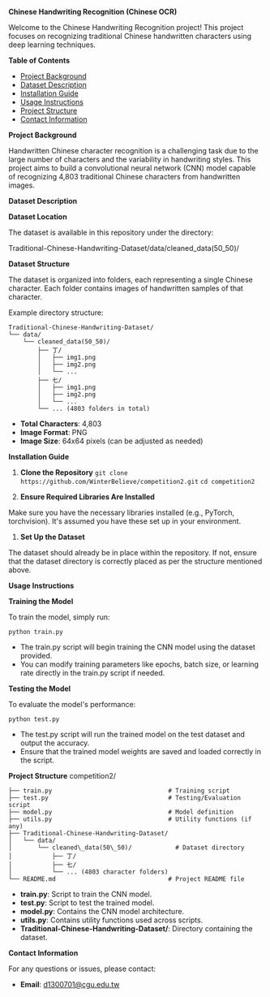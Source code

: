 **Chinese Handwriting Recognition (Chinese OCR)**

Welcome to the Chinese Handwriting Recognition project! This project focuses on recognizing traditional Chinese handwritten characters using deep learning techniques.

**Table of Contents**

- [Project Background](#project-background)
- [Dataset Description](#dataset-description)
- [Installation Guide](#installation-guide)
- [Usage Instructions](#usage-instructions)
- [Project Structure](#project-structure)
- [Contact Information](#contact-information)

**Project Background**

Handwritten Chinese character recognition is a challenging task due to the large number of characters and the variability in handwriting styles. This project aims to build a convolutional neural network (CNN) model capable of recognizing 4,803 traditional Chinese characters from handwritten images.

**Dataset Description**

**Dataset Location**

The dataset is available in this repository under the directory:

Traditional-Chinese-Handwriting-Dataset/data/cleaned\_data(50\_50)/

**Dataset Structure**

The dataset is organized into folders, each representing a single Chinese character. Each folder contains images of handwritten samples of that character.

Example directory structure:

```
Traditional-Chinese-Handwriting-Dataset/ 
└── data/
    └── cleaned_data(50_50)/
        ├── 丁/
        │   ├── img1.png
        │   ├── img2.png
        │   └── ...
        ├── 七/
        │   ├── img1.png
        │   ├── img2.png
        │   └── ...
        └── ... (4803 folders in total)
```

- **Total Characters**: 4,803
- **Image Format**: PNG
- **Image Size**: 64x64 pixels (can be adjusted as needed)

**Installation Guide**

1. **Clone the Repository**
` git clone https://github.com/WinterBelieve/competition2.git `
` cd competition2 `


1. **Ensure Required Libraries Are Installed**

Make sure you have the necessary libraries installed (e.g., PyTorch, torchvision). It's assumed you have these set up in your environment.

1. **Set Up the Dataset**

The dataset should already be in place within the repository. If not, ensure that the dataset directory is correctly placed as per the structure mentioned above.

**Usage Instructions**

**Training the Model**

To train the model, simply run:

` python train.py `

- The train.py script will begin training the CNN model using the dataset provided.
- You can modify training parameters like epochs, batch size, or learning rate directly in the train.py script if needed.

**Testing the Model**

To evaluate the model's performance:

` python test.py `

- The test.py script will run the trained model on the test dataset and output the accuracy.
- Ensure that the trained model weights are saved and loaded correctly in the script.

**Project Structure**
competition2/

```
├── train.py                                # Training script
├── test.py                                 # Testing/Evaluation script
├── model.py                                # Model definition
├── utils.py                                # Utility functions (if any)
├── Traditional-Chinese-Handwriting-Dataset/
│   └── data/
│       └── cleaned\_data(50\_50)/            # Dataset directory
│           ├── 丁/
│           ├── 七/
│           └── ... (4803 character folders)
└── README.md                               # Project README file
```

- **train.py**: Script to train the CNN model.
- **test.py**: Script to test the trained model.
- **model.py**: Contains the CNN model architecture.
- **utils.py**: Contains utility functions used across scripts.
- **Traditional-Chinese-Handwriting-Dataset/**: Directory containing the dataset.

**Contact Information**

For any questions or issues, please contact:

- **Email**: d1300701@cgu.edu.tw

